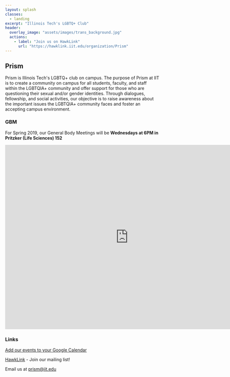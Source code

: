 ```yaml
---
layout: splash
classes:
  - landing
excerpt: "Illinois Tech's LGBTQ+ Club"
header:
  overlay_image: "assets/images/trans_background.jpg"
  actions:
    - label: "Join us on HawkLink"
      url: "https://hawklink.iit.edu/organization/Prism"
---
```


## Prism

Prism is Illinois Tech's LGBTQ+ club on campus. The purpose of Prism at IIT is to create a community on campus for all students, faculty, and staff within the LGBTQIA+ community and offer support for those who are questioning their sexual and/or gender identities. Through dialogues, fellowship, and social activities, our objective is to raise awareness about the important issues the LGBTQIA+ community faces and foster an accepting campus environment.  

### GBM

For Spring 2019, our General Body Meetings will be **Wednesdays at 6PM in Pritzker (Life Sciences) 152**

<iframe src="https://calendar.google.com/calendar/b/0/embed?height=600&amp;wkst=1&amp;bgcolor=%23FFFFFF&amp;src=iit.edu_687jcqqckknee6rg7fcn6n4ess%40group.calendar.google.com&amp;color=%238D6F47&amp;ctz=America%2FChicago" style="border-width:0" width="800" height="600" frameborder="0" scrolling="no"></iframe>

### Links

[Add our events to your Google Calendar](https://calendar.google.com/calendar/b/0/r?cid=iit.edu_687jcqqckknee6rg7fcn6n4ess@group.calendar.google.com)

[HawkLink](https://hawklink.iit.edu/organization/Prism) - Join our mailing list!

Email us at [prism@iit.edu](mailto:prism@iit.edu)
